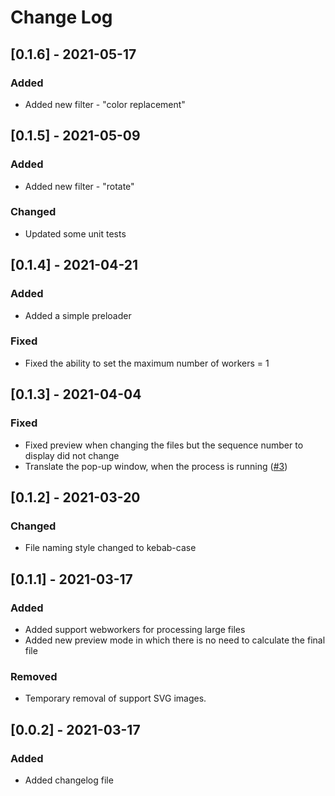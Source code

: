 # Change Log

## [0.1.6] - 2021-05-17

### Added
- Added new filter - "color replacement"

## [0.1.5] - 2021-05-09

### Added
- Added new filter - "rotate"

### Changed
- Updated some unit tests

## [0.1.4] - 2021-04-21

### Added
- Added a simple preloader

### Fixed
- Fixed the ability to set the maximum number of workers = 1

## [0.1.3] - 2021-04-04

### Fixed
- Fixed preview when changing the files but the sequence number to display did not change 
- Translate the pop-up window, when the process is running ([#3](https://github.com/olegbarabanov/tinyibp/issues/3))

## [0.1.2] - 2021-03-20

### Changed
- File naming style changed to kebab-case

## [0.1.1] - 2021-03-17

### Added
- Added support webworkers for processing large files
- Added new preview mode in which there is no need to calculate the final file

### Removed
- Temporary removal of support SVG images.

## [0.0.2] - 2021-03-17
 
### Added
- Added changelog file
